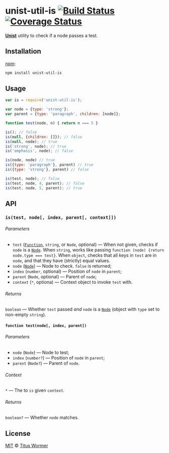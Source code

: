 # unist-util-is [![Build Status][travis-badge]][travis] [![Coverage Status][codecov-badge]][codecov]

<!--lint disable heading-increment list-item-spacing no-duplicate-headings-->

[**Unist**][unist] utility to check if a node passes a test.

## Installation

[npm][npm-install]:

```bash
npm install unist-util-is
```

## Usage

```js
var is = require('unist-util-is');

var node = {type: 'strong'};
var parent = {type: 'paragraph', children: [node]};

function test(node, n) { return n === 5 }

is(); // false
is(null, {children: []}); // false
is(null, node); // true
is('strong', node); // true
is('emphasis', node); // false

is(node, node) // true
is({type: 'paragraph'}, parent) // true
is({type: 'strong'}, parent) // false

is(test, node); // false
is(test, node, 4, parent); // false
is(test, node, 5, parent); // true
```

## API

### `is(test, node[, index, parent[, context]])`

###### Parameters

*   `test` ([`Function`][test], `string`, or `Node`, optional)
    —  When not given, checks if `node` is a [`Node`][node].
    When `string`, works like passing `function (node) {return
    node.type === test}`.
    When `object`, checks that all keys in `test` are in `node`,
    and that they have (strictly) equal values.
*   `node` ([`Node`][node]) — Node to check.  `false` is returned;
*   `index` (`number`, optional) — Position of `node` in `parent`;
*   `parent` (`Node`, optional) — Parent of `node`;
*   `context` (`*`, optiona) — Context object to invoke `test` with.

###### Returns

`boolean` — Whether `test` passed _and_ `node` is a [`Node`][node] (object
with `type` set to non-empty `string`).

#### `function test(node[, index, parent])`

###### Parameters

*   `node` (`Node`) — Node to test;
*   `index` (`number?`) — Position of `node` in `parent`;
*   `parent` (`Node?`) — Parent of `node`.

###### Context

`*` — The to `is` given `context`.

###### Returns

`boolean?` — Whether `node` matches.

## License

[MIT][license] © [Titus Wormer][author]

<!-- Definitions -->

[travis-badge]: https://img.shields.io/travis/wooorm/unist-util-is.svg

[travis]: https://travis-ci.org/wooorm/unist-util-is

[codecov-badge]: https://img.shields.io/codecov/c/github/wooorm/unist-util-is.svg

[codecov]: https://codecov.io/github/wooorm/unist-util-is

[npm-install]: https://docs.npmjs.com/cli/install

[license]: LICENSE

[author]: http://wooorm.com

[unist]: https://github.com/wooorm/unist

[node]: https://github.com/wooorm/unist#node

[test]: #function-testnode-index-parent
